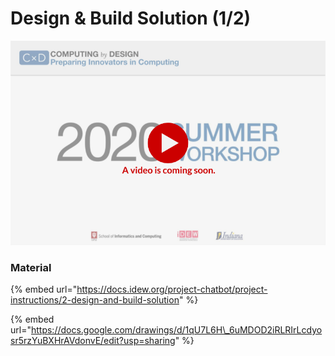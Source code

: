 # Design & Build Solution \(1/2\)

![](../../.gitbook/assets/vidcoming-welcome.png)

### Material

{% embed url="https://docs.idew.org/project-chatbot/project-instructions/2-design-and-build-solution" %}

{% embed url="https://docs.google.com/drawings/d/1qU7L6H\_6uMDOD2iRLRIrLcdyosr5rzYuBXHrAVdonvE/edit?usp=sharing" %}



